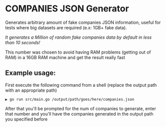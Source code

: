 # COMPANIES JSON Generator

Generates arbitrary amount of fake companies JSON information, useful for tests where big datasets are required (e.x: 1GB+ fake data).

_It generates a Million of random fake companies data by default in less than 10 seconds!_

This number was chosen to avoid having RAM problems (getting out of RAM) in a 16GB RAM machine and get the result really fast

## Example usage: 

First execute the following command from a shell (replace the output path with an appropriate path)

```
▶ go run src/main.go /output/path/goes/here/companies.json
```

After that you'll be prompted for the num of companies to generate, enter that number and you'll have the companies generated in the output path you specified before
